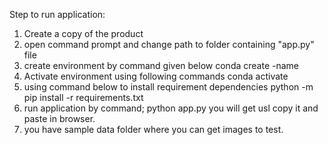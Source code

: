 Step to run application:
1. Create a copy of the product
2. open command prompt and change path to folder containing "app.py" file
3. create environment by command given below
conda create -name <environment name>
4. Activate environment using following commands
conda activate <environment name>
5. using command below to install requirement dependencies
python -m pip install -r requirements.txt
6. run application by command;
python app.py
you will get usl copy it and paste in browser.
7. you have sample data folder where you can get images to test.